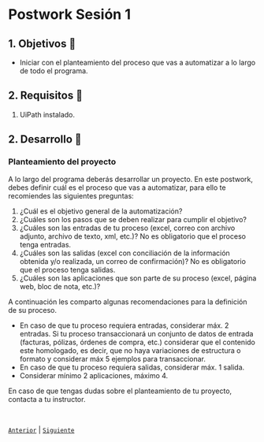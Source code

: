 # Postwork Sesión 1

<div>

## 1. Objetivos :dart:

- Iniciar con el planteamiento del proceso que vas a automatizar a lo largo de todo el programa.

## 2. Requisitos :notebook_with_decorative_cover:

1. UiPath instalado.

## 2. Desarrollo :rocket:

### Planteamiento del proyecto

A lo largo del programa deberás desarrollar un proyecto. En este postwork, debes definir cuál es el proceso que vas a automatizar, para ello te recomiendes las siguientes preguntas:

1. ¿Cuál es el objetivo general de la automatización?
2. ¿Cuáles son los pasos que se deben realizar para cumplir el objetivo?
3. ¿Cuáles son las entradas de tu proceso (excel, correo con archivo adjunto, archivo de texto, xml, etc.)? No es obligatorio que el proceso tenga entradas.
4. ¿Cuáles son las salidas (excel con conciliación de la información obtenida y/o realizada, un correo de confirmación)? No es obligatorio que el proceso tenga salidas.
5. ¿Cuáles son las aplicaciones que son parte de su proceso (excel, página web, bloc de nota, etc.)? 

A continuación les comparto algunas recomendaciones para la definición de su proceso.
- En caso de que tu proceso requiera entradas, considerar máx. 2 entradas. Si tu proceso transaccionará un conjunto de datos de entrada (facturas, pólizas, órdenes de compra, etc.) considerar que el contenido este homologado, es decir, que no haya variaciones de estructura o formato y considerar máx 5 ejemplos para transaccionar.
- En caso de que tu proceso requiera salidas, considerar máx. 1 salida.
- Considerar mínimo 2 aplicaciones, máximo 4.

En caso de que tengas dudas sobre el planteamiento de tu proyecto, contacta a tu instructor.

<br>

[`Anterior`](../Example-02/README.md) | [`Siguiente`](../README.md)

</div>